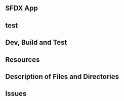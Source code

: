 ## SFDX App
## test
## Dev, Build and Test


## Resources


## Description of Files and Directories


## Issues



